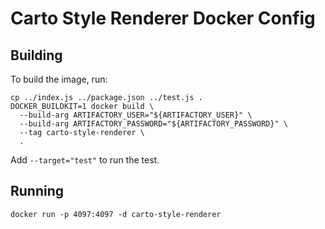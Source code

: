 # Carto Style Renderer Docker Config #

## Building ##
To build the image, run:

```
cp ../index.js ../package.json ../test.js .
DOCKER_BUILDKIT=1 docker build \
  --build-arg ARTIFACTORY_USER="${ARTIFACTORY_USER}" \
  --build-arg ARTIFACTORY_PASSWORD="${ARTIFACTORY_PASSWORD}" \
  --tag carto-style-renderer \
  .
```

Add `--target="test"` to run the test.

## Running ##
```
docker run -p 4097:4097 -d carto-style-renderer
```
